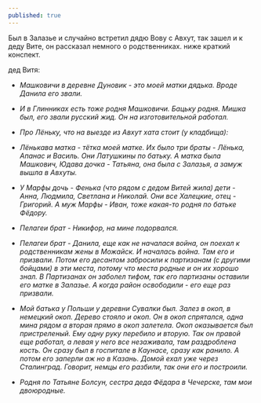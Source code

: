 ```yaml
---
published: true
---
```


Был в Залазье и случайно встретил дядю Вову с Авхут, так зашел и к деду Вите, он рассказал немного о родственниках. ниже краткий конспект.

дед Витя:

- *Машковичи в деревне Дуновик - это моей матки дядька. Вроде Данила его звали.*

- *И в Глинниках есть тоже родня Машковичи. Бацьку родня. Мишка был, его звали русский жид. Он на изготовительной работал.*
 
- *Про Лёньку, что на выезде из Авхут хата стоит (у кладбища):*

- *Лёнькава матка - тётка моей матке. Их было три браты - Лёнька, Апанас и Василь. Они Латушкины по батьку. А матка была Машкович, Юдава дочка - Татьяна, она была с Залазья, а замуж вышла в Авхуты.*

- *У Марфы дочь - Фенька (что рядом с дедом Витей жила) дети - Анна, Людмила, Светлана и Николай. Они все Халецкие, отец - Григорий. А муж Марфы - Иван, тоже какая-то родня по батьке Фёдору.*

- *Пелагеи брат - Никифор, на мине подорвался.*

- *Пелагеи брат - Данила, еще как не началася война, он поехал к родственникам жены в Можайск. И началась война. Там его и призвали. Потом его десантом забросили к партизанам (с другими бойцами) в эти места, потому что места родные и он их хорошо знал. В Партизанах он заболел тифом, так его партизаны оставили его матке в Залазье. А когда район освободили - его еще раз призвали.*

- *Мой батька у Польши у деревни Сувалки был. Залез в окоп, в немецкий окоп. Дерево стояло и окоп. Он в окоп спрятался, одна мина рядом а вторая прямо в окоп залетела. Окоп оказывается был пристреленый. Ему одну руку перебило и вторую. Так он правой еще работал, а левая у него все незаживала, там раздроблена кость. Он сразу был в госпитале в Каунасе, сразу как ранило. А потом его заперли аж но в Казань. Домой ехал уже через Сталинград. Говорит, немцы его разбили, так они его и построили.*

- *Родня по Татьяне Болсун,  сестра деда Фёдара в Чечерске, там мои двоюродные.*

